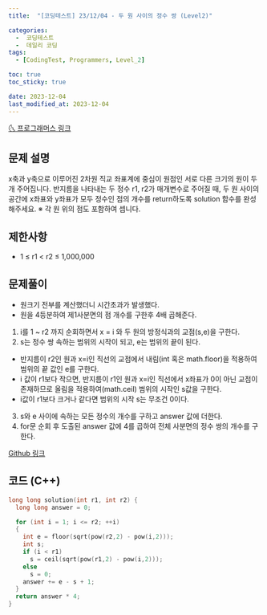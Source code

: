 ```yaml
---
title:  "[코딩테스트] 23/12/04 - 두 원 사이의 정수 쌍 (Level2)" 

categories:
  -  코딩테스트
  -  데일리 코딩
tags:
  - [CodingTest, Programmers, Level_2]

toc: true
toc_sticky: true

date: 2023-12-04
last_modified_at: 2023-12-04
---
```


[🌜 프로그래머스 링크](https://school.programmers.co.kr/learn/courses/30/lessons/181187)

## 문제 설명
x축과 y축으로 이루어진 2차원 직교 좌표계에 중심이 원점인 서로 다른 크기의 원이 두 개 주어집니다. 반지름을 나타내는 두 정수 r1, r2가 매개변수로 주어질 때, 두 원 사이의 공간에 x좌표와 y좌표가 모두 정수인 점의 개수를 return하도록 solution 함수를 완성해주세요.
※ 각 원 위의 점도 포함하여 셉니다.

## 제한사항
- 1 ≤ r1 < r2 ≤ 1,000,000

## 문제풀이
- 원크기 전부를 계산했더니 시간초과가 발생했다.
- 원을 4등분하여 제1사분면의 점 개수를 구한후 4배 곱해준다.

1. i를 1 ~ r2 까지 순회하면서 x = i 와 두 원의 방정식과의 교점(s,e)을 구한다.
2. s는 정수 쌍 속하는 범위의 시작이 되고, e는 범위의 끝이 된다.
- 반지름이 r2인 원과 x=i인 직선의 교점에서 내림(int 혹은 math.floor)을 적용하여 범위의 끝 값인 e를 구한다.
- i 값이 r1보다 작으면, 반지름이 r1인 원과 x=i인 직선에서 x좌표가 0이 아닌 교점이 존재하므로 올림을 적용하여(math.ceil) 범위의 시작인 s값을 구한다.
- i값이 r1보다 크거나 같다면 범위의 시작 s는 무조건 0이다.
3. s와 e 사이에 속하는 모든 정수의 개수를 구하고 answer 값에 더한다.
4. for문 순회 후 도출된 answer 값에 4를 곱하여 전체 사분면의 정수 쌍의 개수를 구한다.

[Github 링크](https://github.com/OneThingChanged/DailyCodingTest/blob/main/Program/CodingTestCpp/Level2/PreliminaryTranslation.h)

## 코드 (C++)

```cpp
long long solution(int r1, int r2) {
  long long answer = 0;

  for (int i = 1; i <= r2; ++i)
  {
    int e = floor(sqrt(pow(r2,2) - pow(i,2)));        
    int s;
    if (i < r1)
      s = ceil(sqrt(pow(r1,2) - pow(i,2)));
    else
      s = 0;
    answer += e - s + 1;        
  }
  return answer * 4;
}
```

<script src="https://utteranc.es/client.js"
        repo="OneThingChanged/OneThingChanged.github.io"
        issue-term="pathname"
        label="utterances"
        theme="github-dark"
        crossorigin="anonymous"
        async>
</script>